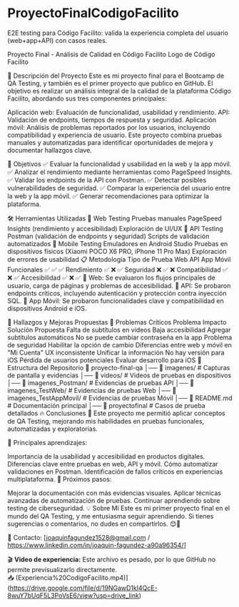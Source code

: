 # ProyectoFinalCodigoFacilito

E2E testing para Código Facilito: valida la experiencia completa del usuario (web+app+API) con casos reales.

Proyecto Final - Análisis de Calidad en Código Facilito
Logo de Código Facilito

📌 Descripción del Proyecto
Este es mi proyecto final para el Bootcamp de QA Testing, y también es el primer proyecto que publico en GitHub. El objetivo es realizar un análisis integral de la calidad de la plataforma Código Facilito, abordando sus tres componentes principales:

Aplicación web: Evaluación de funcionalidad, usabilidad y rendimiento.
API: Validación de endpoints, tiempos de respuesta y seguridad.
Aplicación móvil: Análisis de problemas reportados por los usuarios, incluyendo compatibilidad y experiencia de usuario.
Este proyecto combina pruebas manuales y automatizadas para identificar oportunidades de mejora y documentar hallazgos clave.

🎯 Objetivos
✅ Evaluar la funcionalidad y usabilidad en la web y la app móvil. ✅ Analizar el rendimiento mediante herramientas como PageSpeed Insights. ✅ Validar los endpoints de la API con Postman. ✅ Detectar posibles vulnerabilidades de seguridad. ✅ Comparar la experiencia del usuario entre la web y la app móvil. ✅ Generar recomendaciones para optimizar la plataforma.

🛠️ Herramientas Utilizadas
🔹 Web Testing
Pruebas manuales
PageSpeed Insights (rendimiento y accesibilidad)
Exploración de UI/UX
🔹 API Testing
Postman (validación de endpoints y seguridad)
Scripts de validación automatizados
🔹 Mobile Testing
Emuladores en Android Studio
Pruebas en dispositivos físicos (Xiaomi POCO X6 PRO, iPhone 11 Pro Max)
Exploración de errores de usabilidad
📋 Metodología
Tipo de Prueba	Web	API	App Móvil
Funcionales	✅	✅	✅
Rendimiento	✅	❌	✅
Seguridad	❌	✅	❌
Compatibilidad	✅	❌	✅
Accesibilidad	✅	❌	✅
🔹 Web: Se evaluaron los flujos principales de usuario, carga de páginas y problemas de accesibilidad. 🔹 API: Se probaron endpoints críticos, incluyendo autenticación y protección contra inyección SQL. 🔹 App Móvil: Se probaron funcionalidades clave y compatibilidad en dispositivos Android e iOS.

📌 Hallazgos y Mejoras Propuestas
🚨 Problemas Críticos
Problema	Impacto	Solución Propuesta
Falta de subtítulos en videos	Baja accesibilidad	Agregar subtítulos automáticos
No se puede cambiar contraseña en la app	Problema de seguridad	Habilitar la opción de cambio
Diferencias entre web y móvil en "Mi Cuenta"	UX inconsistente	Unificar la información
No hay versión para iOS	Pérdida de usuarios potenciales	Evaluar desarrollo para iOS
📁 Estructura del Repositorio
📂 proyecto-final-qa
│── 📁 imagenes/             # Capturas de pantalla y evidencias
│── 📁 videos/               # Videos de pruebas en dispositivos
│── 📁 imagenes_Postman/     # Evidencias de pruebas API
│── 📁 imagenes_TestWeb/     # Evidencias de pruebas Web
│── 📁 imagenes_TestAppMovil/ # Evidencias de pruebas Móvil
│── 📄 README.md             # Documentación principal
│── 📄 proyectofinal       # Casos de prueba detallados
🔥 Conclusiones
🚀 Este proyecto me permitió aplicar conceptos de QA Testing, mejorando mis habilidades en pruebas funcionales, automatizadas y exploratorias.

🔎 Principales aprendizajes:

Importancia de la usabilidad y accesibilidad en productos digitales.
Diferencias clave entre pruebas en web, API y móvil.
Cómo automatizar validaciones en Postman.
Identificación de fallos críticos en experiencias multiplataforma.
🔗 Próximos pasos:

Mejorar la documentación con más evidencias visuales.
Aplicar técnicas avanzadas de automatización de pruebas.
Continuar aprendiendo sobre testing de ciberseguridad.
💡 Sobre Mí
Este es mi primer proyecto final en el mundo del QA Testing, y me entusiasma seguir aprendiendo. Si tienes sugerencias o comentarios, no dudes en compartirlos. 😊🚀

📧 Contacto: [joaquinfagundez1528@gmail.com / https://www.linkedin.com/in/joaquin-fagundez-a90a96354/]

🎬 **Video de experiencia:**
Este archivo es pesado, por lo que GitHub no permite previsualizarlo directamente.  
📥 (Experiencia%20CodigoFacilito.mp4)](https://drive.google.com/file/d/19NGawD1kl4QcE-8wuY7bUqF5L3PoVsE6/view?usp=drive_link)

